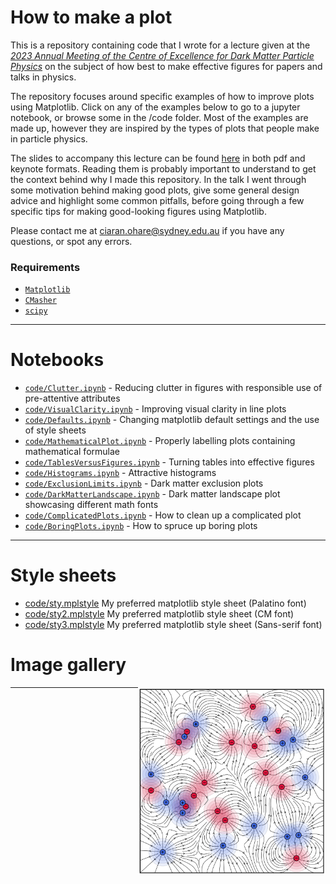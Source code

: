 # How to make a plot

This is a repository containing code that I wrote for a lecture given at the [*2023 Annual Meeting of the Centre of Excellence for Dark Matter Particle Physics*](https://darkmatteraustralia.atlassian.net/wiki/spaces/CDMPublic/pages/1584562177/2023+CDM+Annual+Workshop+-+Collaboratively+striving+for+success) on the subject of how best to make effective figures for papers and talks in physics.

The repository focuses around specific examples of how to improve plots using Matplotlib. Click on any of the examples below to go to a jupyter notebook, or browse some in the /code folder. Most of the examples are made up, however they are inspired by the types of plots that people make in particle physics.

The slides to accompany this lecture can be found [here](slides) in both pdf and keynote formats. Reading them is probably important to understand to get the context behind why I made this repository. In the talk I went through some motivation behind making good plots, give some general design advice and highlight some common pitfalls, before going through a few specific tips for making good-looking figures using Matplotlib.

Please contact me at ciaran.ohare@sydney.edu.au if you have any questions, or spot any errors.

### Requirements

* [`Matplotlib`](https://matplotlib.org/)
* [`CMasher`](https://cmasher.readthedocs.io/)
* [`scipy`](https://scipy.org/)

---

# Notebooks

* [`code/Clutter.ipynb`](code/Clutter.ipynb) - Reducing clutter in figures with responsible use of pre-attentive attributes
* [`code/VisualClarity.ipynb`](code/VisualClarity.ipynb) - Improving visual clarity in line plots
* [`code/Defaults.ipynb`](code/Defaults.ipynb) - Changing matplotlib default settings and the use of style sheets
* [`code/MathematicalPlot.ipynb`](code/MathematicalPlot.ipynb) - Properly labelling plots containing mathematical formulae
* [`code/TablesVersusFigures.ipynb`](code/TablesVersusFigures.ipynb) - Turning tables into effective figures
* [`code/Histograms.ipynb`](code/Histograms.ipynb) - Attractive histograms
* [`code/ExclusionLimits.ipynb`](code/ExclusionLimits.ipynb) - Dark matter exclusion plots
* [`code/DarkMatterLandscape.ipynb`](code/DarkMatterLandscape.ipynb) - Dark matter landscape plot showcasing different math fonts
* [`code/ComplicatedPlots.ipynb`](code/ComplicatedPlots.ipynb) - How to clean up a complicated plot
* [`code/BoringPlots.ipynb`](code/BoringPlots.ipynb) - How to spruce up boring plots

---

 # Style sheets
* [code/sty.mplstyle](ode/sty.mplstyle) My preferred matplotlib style sheet (Palatino font)
* [code/sty2.mplstyle](ode/sty2.mplstyle) My preferred matplotlib style sheet (CM font)
* [code/sty3.mplstyle](ode/sty3.mplstyle) My preferred matplotlib style sheet (Sans-serif font)

# Image gallery

[<img align="right" width="300" src="plots/plots_png/Charges.png">](code/Charges.ipynb)
<!-- [<img align="right" width="300" src="plots/plots_png/Colormaps_Cyclic.png">](code/Charges.ipynb)
[<img align="right" width="300" src="plots/plots_png/Colormaps_Sequential.png">](code/Charges.ipynb)
[<img align="right" width="300" src="plots/plots_png/Colormaps_Diverging.png">](code/Charges.ipynb)
[<img align="right" width="300" src="plots/plots_png/Histograms_Good_withKDE.png">](code/Histograms.ipynb)
[<img align="right" width="300" src="plots/plots_png/MathematicalPlot_Good.png">](code/MathematicalPlots.ipynb)
[<img align="right" width="300" src="plots/plots_png/Table.png">](code/TablesVersusFigures.ipynb)
[<img align="right" width="300" src="plots/plots_png/VisualClarity_Good.png">](code/VisualClarity.ipynb)
[<img align="right" width="300" src="plots/plots_png/VisualClarity_Good.png">](code/VisualClarity.ipynb)
[<img align="right" width="300" src="plots/plots_png/ExclusionLimits_Good.png">](code/ExclusionLimits.ipynb)
[<img align="right" width="300" src="plots/plots_png/DMLandscape_Palatino.png">](code/DarkMatterLandscape.ipynb)
[<img align="right" width="300" src="plots/plots_png/BoringPlot1_Good.png">](code/BoringPlots.ipynb)
[<img align="right" width="300" src="plots/plots_png/BoringPlot2_Good.png">](code/BoringPlots.ipynb)
[<img align="right" width="300" src="plots/plots_png/BoringPlot3_Good.png">](code/BoringPlots.ipynb) -->

---
